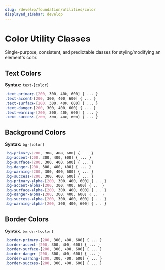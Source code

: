 ```yaml
---
slug: /develop/foundation/utilities/color
displayed_sidebar: develop
---
```

# Color Utility Classes
Single-purpose, consistent, and predictable classes for styling/modifying an element's color.

## Text Colors
**Syntax:** `text-[color]`
```scss
.text-primary-[200, 300, 400, 600] { ... }
.text-accent-[200, 300, 400, 600] { ... }
.text-surface-[200, 300, 400, 600] { ... }
.text-danger-[200, 300, 400, 600] { ... }
.text-warning-[200, 300, 400, 600] { ... }
.text-success-[200, 300, 400, 600] { ... }
```
## Background Colors
**Syntax:** `bg-[color]`
```scss
.bg-primary-[200, 300, 400, 600] { ... }
.bg-accent-[200, 300, 400, 600] { ... }
.bg-surface-[200, 300, 400, 600] { ... }
.bg-danger-[200, 300, 400, 600] { ... }
.bg-warning-[200, 300, 400, 600] { ... }
.bg-success-[200, 300, 400, 600] { ... }
.bg-primary-alpha-[200, 300, 400, 600] { ... }
.bg-accent-alpha-[200, 300, 400, 600] { ... }
.bg-surface-alpha-[200, 300, 400, 600] { ... }
.bg-danger-alpha-[200, 300, 400, 600] { ... }
.bg-success-alpha-[200, 300, 400, 600] { ... }
.bg-warning-alpha-[200, 300, 400, 600] { ... }
```
## Border Colors
**Syntax:** `border-[color]`
```scss
.border-primary-[200, 300, 400, 600] { ... }
.border-accent-[200, 300, 400, 600] { ... }
.border-surface-[200, 300, 400, 600] { ... }
.border-danger-[200, 300, 400, 600] { ... }
.border-warning-[200, 300, 400, 600] { ... }
.border-success-[200, 300, 400, 600] { ... }
```